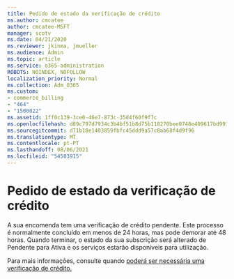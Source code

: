 ```yaml
---
title: Pedido de estado da verificação de crédito
ms.author: cmcatee
author: cmcatee-MSFT
manager: scotv
ms.date: 04/21/2020
ms.reviewer: jkinma, jmueller
ms.audience: Admin
ms.topic: article
ms.service: o365-administration
ROBOTS: NOINDEX, NOFOLLOW
localization_priority: Normal
ms.collection: Adm_O365
ms.custom:
- commerce_billing
- "464"
- "1500022"
ms.assetid: 1ff0c139-3ce0-46e7-873c-35d4f60f9f7c
ms.openlocfilehash: d89c797d7934c3b4bf51b8d75b118270bee0748e409617bd991b9eb1a38ce5c9
ms.sourcegitcommit: d71b18e1403859fbfc45ddd9a57c8ab68f4d9f96
ms.translationtype: MT
ms.contentlocale: pt-PT
ms.lasthandoff: 08/06/2021
ms.locfileid: "54503915"
---
```

# <a name="credit-check-status-request"></a>Pedido de estado da verificação de crédito

A sua encomenda tem uma verificação de crédito pendente. Este processo é normalmente concluído em menos de 24 horas, mas pode demorar até 48 horas. Quando terminar, o estado da sua subscrição será alterado de Pendente para Ativa e os serviços estarão disponíveis para utilização.

Para mais informações, consulte quando [poderá ser necessária uma verificação de crédito.](/microsoft-365/commerce/billing-and-payments/pay-for-your-subscription#pay-by-invoice-check-or-eft)
